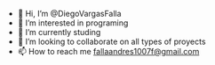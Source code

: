 - 👋 Hi, I’m @DiegoVargasFalla
- 👀 I’m interested in programing
- 🌱 I’m currently studing
- 💞️ I’m looking to collaborate on all types of proyects
- 📫 How to reach me fallaandres1007f@gmail.com

<!---
DiegoVargasFalla/DiegoVargasFalla is a ✨ special ✨ repository because its `README.md` (this file) appears on your GitHub profile.
You can click the Preview link to take a look at your changes.
--->
